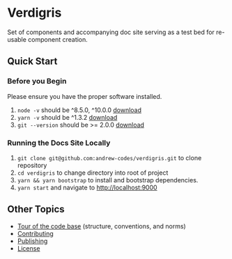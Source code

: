 # Verdigris

Set of components and accompanying doc site serving as a test bed for re-usable component creation.

## Quick Start

### Before you Begin

Please ensure you have the proper software installed.

1.  `node -v` should be ^8.5.0, ^10.0.0 [download](https://nodejs.org/en/)
2.  `yarn -v` should be ^1.3.2 [download](https://yarnpkg.com/lang/en/docs/install/)
3.  `git --version` should be >= 2.0.0 [download](https://git-scm.com/downloads)

### Running the Docs Site Locally

1.  `git clone git@github.com:andrew-codes/verdigris.git` to clone repository
2.  `cd verdigris` to change directory into root of project
3.  `yarn && yarn bootstrap` to install and bootstrap dependencies.
4.  `yarn start` and navigate to [http://localhost:9000](http://localhost:9000)

## Other Topics

* [Tour of the code base](http://verdigris.andrew.codes/docs/guides/tour-of-the-code-base) (structure, conventions, and norms)
* [Contributing](http://verdigris.andrew.codes/docs/guides/contributing)
* [Publishing](http://verdigris.andrew.codes/docs/guides/publishing)
* [License](./LICENSE)
